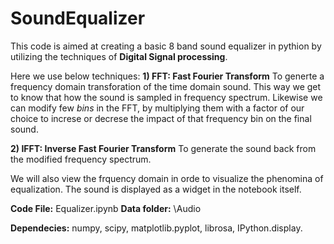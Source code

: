 # SoundEqualizer
This code is aimed at creating a basic 8 band sound equalizer in pythion by utilizing the techniques of **Digital Signal processing**.

Here we use below techniques:
**1) FFT: Fast Fourier Transform**
  To generte a frequency domain transforation of the time domain sound. This way we get to know that how the sound is sampled in frequency spectrum. Likewise we can modify few *bins* in the FFT, by multiplying them with a factor of our choice to increse or decrese the impact of that frequency bin on the final sound.

**2) IFFT: Inverse Fast Fourier Transform**
  To generate the sound back from the modified frequency spectrum.
  
We will also view the frquency domain in orde to visualize the phenomina of equalization.
The sound is displayed as a widget in the notebook itself.
  
  
**Code File:** Equalizer.ipynb
**Data folder:** \Audio

**Dependecies:**
numpy, scipy, matplotlib.pyplot, librosa, IPython.display.
